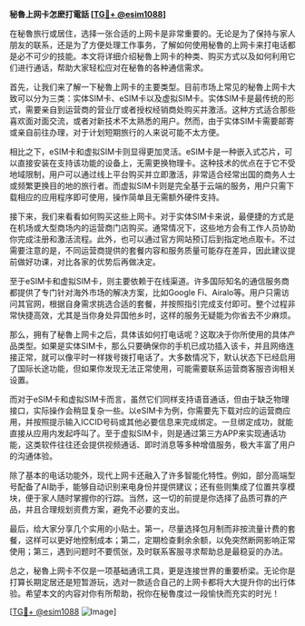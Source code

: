 **秘魯上网卡怎麽打電話 [[TG💪+ @esim1088](https://t.me/s/esim1088)]**

在秘魯旅行或居住，选择一张合适的上网卡是非常重要的。无论是为了保持与家人朋友的联系，还是为了方便处理工作事务，了解如何使用秘魯的上网卡来打电话都是必不可少的技能。本文将详细介绍秘魯上网卡的种类、购买方式以及如何利用它们进行通话，帮助大家轻松应对在秘魯的各种通信需求。

首先，让我们来了解一下秘魯上网卡的主要类型。目前市场上常见的秘魯上网卡大致可以分为三类：实体SIM卡、eSIM卡以及虚拟SIM卡。实体SIM卡是最传统的形式，需要亲自到运营商的营业厅或者授权经销商处购买并激活。这种方式适合那些喜欢面对面交流，或者对新技术不太熟悉的用户。然而，由于实体SIM卡需要邮寄或亲自前往办理，对于计划短期旅行的人来说可能不太方便。

相比之下，eSIM卡和虚拟SIM卡则显得更加灵活。eSIM卡是一种嵌入式芯片，可以直接安装在支持该功能的设备上，无需更换物理卡。这种技术的优点在于它不受地域限制，用户可以通过线上平台购买并立即激活，非常适合经常出国的商务人士或频繁更换目的地的旅行者。而虚拟SIM卡则是完全基于云端的服务，用户只需下载相应的应用程序即可使用，操作简单且无需额外硬件支持。

接下来，我们来看看如何购买这些上网卡。对于实体SIM卡来说，最便捷的方式是在机场或大型商场内的运营商门店购买。通常情况下，这些地方会有工作人员协助你完成注册和激活流程。此外，也可以通过官方网站预订后到指定地点取卡。不过需要注意的是，不同运营商提供的套餐内容和服务质量可能存在差异，因此建议提前做好功课，对比各家的优势后再做决定。

至于eSIM卡和虚拟SIM卡，则主要依赖于在线渠道。许多国际知名的通信服务商都提供了专门针对海外市场的解决方案，比如Google Fi、Airalo等。用户只需访问其官网，根据自身需求挑选合适的套餐，并按照指引完成支付即可。整个过程非常快捷高效，尤其是当你身处异国他乡时，这样的服务无疑能为你省去不少麻烦。

那么，拥有了秘魯上网卡之后，具体该如何打电话呢？这取决于你所使用的具体产品类型。如果是实体SIM卡，那么只要确保你的手机已成功插入该卡，并且网络连接正常，就可以像平时一样拨号拨打电话了。大多数情况下，默认状态下已经启用了国际长途功能，但如果你发现无法正常使用，可能需要联系运营商客服咨询相关设置。

而对于eSIM卡和虚拟SIM卡而言，虽然它们同样支持语音通话，但由于缺乏物理接口，实际操作会稍显复杂一些。以eSIM卡为例，你需要先下载对应的运营商应用，并按照提示输入ICCID号码或其他必要信息来完成绑定。一旦绑定成功，就能直接从应用内发起呼叫了。至于虚拟SIM卡，则是通过第三方APP来实现通话功能，这类软件往往还会提供视频通话、即时消息等多种增值服务，极大丰富了用户的沟通体验。

除了基本的电话功能外，现代上网卡还融入了许多智能化特性。例如，部分高端型号配备了AI助手，能够自动识别来电身份并提供建议；还有些则集成了位置共享模块，便于家人随时掌握你的行踪。当然，这一切的前提是你选择了品质可靠的产品，并且合理规划资费方案，避免不必要的支出。

最后，给大家分享几个实用的小贴士。第一，尽量选择包月制而非按流量计费的套餐，这样可以更好地控制成本；第二，定期检查剩余余额，以免突然断网影响正常使用；第三，遇到问题时不要慌张，及时联系客服寻求帮助总是最稳妥的办法。

总之，秘魯上网卡不仅是一项基础通讯工具，更是连接世界的重要桥梁。无论你是打算长期定居还是短暂游玩，选对一款适合自己的上网卡都将大大提升你的出行体验。希望本文的内容对你有所帮助，祝你在秘魯度过一段愉快而充实的时光！

[[TG💪+ @esim1088](https://t.me/s/esim1088) ![Image](https://i.postimg.cc/4NQfJmqS/Snipaste-2025-05-13-00-14-12.png)]